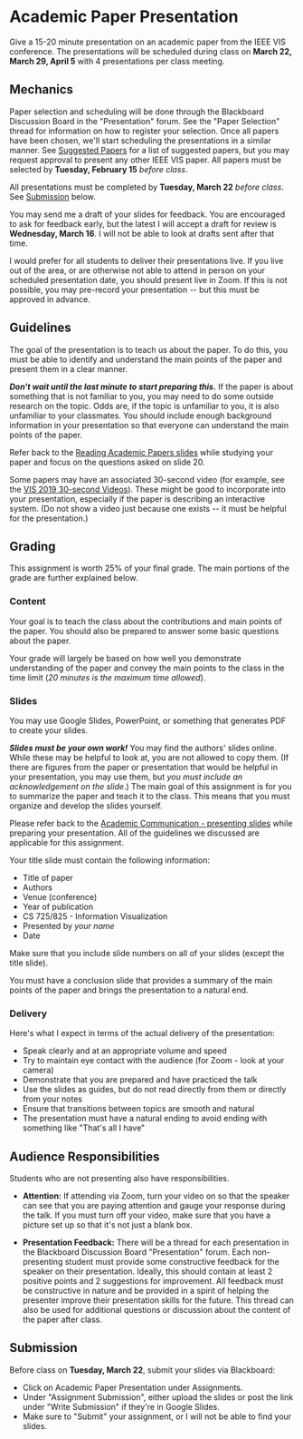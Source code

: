 # Academic Paper Presentation

Give a 15-20 minute presentation on an academic paper from the IEEE VIS conference. The presentations will be scheduled during class on **March 22, March 29, April 5** with 4 presentations per class meeting.

## Mechanics

Paper selection and scheduling will be done through the Blackboard Discussion Board in the "Presentation" forum.  See the "Paper Selection" thread for information on how to register your selection. Once all papers have been chosen, we'll start scheduling the presentations in a similar manner.  See [Suggested Papers](papers.md) for a list of suggested papers, but you may request approval to present any other IEEE VIS paper. All papers must be selected by **Tuesday, February 15** *before class*.

All presentations must be completed by **Tuesday, March 22** *before class*.  See [Submission](#submission) below.

You may send me a draft of your slides for feedback.  You are encouraged to ask for feedback early, but the latest I will accept a draft for review is **Wednesday, March 16**.  I will not be able to look at drafts sent after that time.

I would prefer for all students to deliver their presentations live.  If you live out of the area, or are otherwise not able to attend in person on your scheduled presentation date, you should present live in Zoom.  If this is not possible, you may pre-record your presentation -- but this must be approved in advance.

## Guidelines

The goal of the presentation is to teach us about the paper.  To do this, you must be able to identify and understand the main points of the paper and present them in a clear manner.  

***Don't wait until the last minute to start preparing this.*** If the paper is about something that is not familiar to you, you may need to do some outside research on the topic.  Odds are, if the topic is unfamiliar to you, it is also unfamiliar to your classmates.  You should include enough background information in your presentation so that everyone can understand the main points of the paper.

Refer back to the [Reading Academic Papers slides](https://docs.google.com/presentation/d/1iCAQLektZfcHzJi95StyGhzhAc-zjhi2cDmII3_Tlik/preview?rm=minimal) while studying your paper and focus on the questions asked on slide 20.

Some papers may have an associated 30-second video (for example, see the [VIS 2019 30-second Videos](https://vimeo.com/groups/vis19preview)).  These might be good to incorporate into your presentation, especially if the paper is describing an interactive system.  (Do not show a video just because one exists -- it must be helpful for the presentation.) 

## Grading

This assignment is worth 25% of your final grade. The main portions of the grade are further explained below.  

### Content

Your goal is to teach the class about the contributions and main points of the paper.  You should also be prepared to answer some basic questions about the paper.

Your grade will largely be based on how well you demonstrate understanding of the paper and convey the main points to the class in the time limit (*20 minutes is the maximum time allowed*).

### Slides

You may use Google Slides, PowerPoint, or something that generates PDF to create your slides.  

***Slides must be your own work!*** You may find the authors' slides online.  While these may be helpful to look at, you are not allowed to copy them.  (If there are figures from the paper or presentation that would be helpful in your presentation, you may use them, but *you must include an acknowledgement on the slide*.) The main goal of this assignment is for you to summarize the paper and teach it to the class.  This means that you must organize and develop the slides yourself. 

Please refer back to the [Academic Communication - presenting slides](https://docs.google.com/presentation/d/1bCCL7bw5j41e3se3oLH-qakLT0P0GKFhec5T8EZ9FXs/edit) while preparing your presentation.  All of the guidelines we discussed are applicable for this assignment.

Your title slide must contain the following information:
* Title of paper
* Authors
* Venue (conference)
* Year of publication
* CS 725/825 - Information Visualization
* Presented by *your name*
* Date

Make sure that you include slide numbers on all of your slides (except the title slide).

You must have a conclusion slide that provides a summary of the main points of the paper and brings the presentation to a natural end.

### Delivery

Here's what I expect in terms of the actual delivery of the presentation:
* Speak clearly and at an appropriate volume and speed
* Try to maintain eye contact with the audience (for Zoom - look at your camera)
* Demonstrate that you are prepared and have practiced the talk
* Use the slides as guides, but do not read directly from them or directly from your notes
* Ensure that transitions between topics are smooth and natural
* The presentation must have a natural ending to avoid ending with something like "That's all I have"

## Audience Responsibilities

Students who are not presenting also have responsibilities.

* **Attention:** If attending via Zoom, turn your video on so that the speaker can see that you are paying attention and gauge your response during the talk.  If you must turn off your video, make sure that you have a picture set up so that it's not just a blank box.

* **Presentation Feedback:** There will be a thread for each presentation in the Blackboard Discussion Board "Presentation" forum.  Each non-presenting student must provide some constructive feedback for the speaker on their presentation.  Ideally, this should contain at least 2 positive points and 2 suggestions for improvement.  All feedback must be constructive in nature and be provided in a spirit of helping the presenter improve their presentation skills for the future.  This thread can also be used for additional questions or discussion about the content of the paper after class.

## Submission

Before class on **Tuesday, March 22**, submit your slides via Blackboard:
* Click on Academic Paper Presentation under Assignments.
* Under "Assignment Submission", either upload the slides or post the link under "Write Submission" if they're in Google Slides.
* Make sure to "Submit" your assignment, or I will not be able to find your slides.